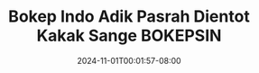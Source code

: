 --- 
title: "Bokep Indo Adik Pasrah Dientot Kakak Sange  BOKEPSIN"
description: "video bokeh Bokep Indo Adik Pasrah Dientot Kakak Sange  BOKEPSIN tiktok    "
date: 2024-11-01T00:01:57-08:00
file_code: "0wxrhdqkgtl2"
draft: false
cover: "5d14u2izdxaumj1z.jpg"
tags: ["Bokep", "Indo", "Adik", "Pasrah", "Dientot", "Kakak", "Sange", "BOKEPSIN", "bokep-indo", "bokep-viral", "bokep-ig"]
length: 99
fld_id: "1398016"
foldername: "Adik kakak Viral"
categories: ["Adik kakak Viral"]
views: 73
---